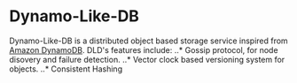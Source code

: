 # Dynamo-Like-DB

Dynamo-Like-DB is a distributed object based storage service inspired from [Amazon DynamoDB](https://www.allthingsdistributed.com/files/amazon-dynamo-sosp2007.pdf).
DLD's features include:
..* Gossip protocol, for node disovery and failure detection.
..* Vector clock based versioning system for objects.
..* Consistent Hashing 

